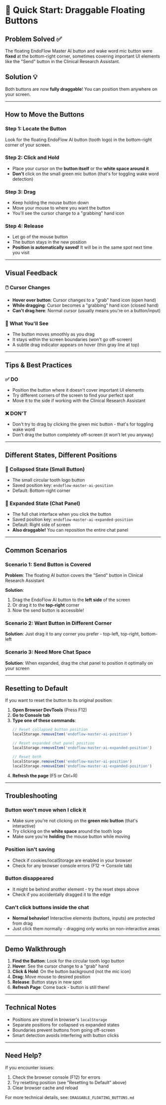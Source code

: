 # 🎯 Quick Start: Draggable Floating Buttons

## Problem Solved ✅
The floating EndoFlow Master AI button and wake word mic button were **fixed** at the bottom-right corner, sometimes covering important UI elements like the "Send" button in the Clinical Research Assistant.

## Solution 💡
Both buttons are now **fully draggable**! You can position them anywhere on your screen.

---

## How to Move the Buttons

### Step 1: Locate the Button
Look for the floating EndoFlow AI button (tooth logo) in the bottom-right corner of your screen.

### Step 2: Click and Hold
- Place your cursor on the **button itself** or the **white space around it**
- **Don't** click on the small green mic button (that's for toggling wake word detection)

### Step 3: Drag
- Keep holding the mouse button down
- Move your mouse to where you want the button
- You'll see the cursor change to a "grabbing" hand icon

### Step 4: Release
- Let go of the mouse button
- The button stays in the new position
- **Position is automatically saved!** It will be in the same spot next time you visit

---

## Visual Feedback

### 🖱️ Cursor Changes
- **Hover over button**: Cursor changes to a "grab" hand icon (open hand)
- **While dragging**: Cursor becomes a "grabbing" hand icon (closed hand)
- **Can't drag here**: Normal cursor (usually means you're on a button/input)

### 🎨 What You'll See
- The button moves smoothly as you drag
- It stays within the screen boundaries (won't go off-screen)
- A subtle drag indicator appears on hover (thin gray line at top)

---

## Tips & Best Practices

### ✅ DO
- Position the button where it doesn't cover important UI elements
- Try different corners of the screen to find your perfect spot
- Move it to the side if working with the Clinical Research Assistant

### ❌ DON'T
- Don't try to drag by clicking the green mic button - that's for toggling wake word
- Don't drag the button completely off-screen (it won't let you anyway)

---

## Different States, Different Positions

### 🔘 Collapsed State (Small Button)
- The small circular tooth logo button
- Saved position key: `endoflow-master-ai-position`
- Default: Bottom-right corner

### 💬 Expanded State (Chat Panel)
- The full chat interface when you click the button
- Saved position key: `endoflow-master-ai-expanded-position`
- Default: Right side of screen
- **Also draggable!** You can reposition the entire chat panel

---

## Common Scenarios

### Scenario 1: Send Button is Covered
**Problem**: The floating AI button covers the "Send" button in Clinical Research Assistant

**Solution**: 
1. Drag the EndoFlow AI button to the **left side** of the screen
2. Or drag it to the **top-right** corner
3. Now the send button is accessible!

### Scenario 2: Want Button in Different Corner
**Solution**: Just drag it to any corner you prefer - top-left, top-right, bottom-left

### Scenario 3: Need More Chat Space
**Solution**: When expanded, drag the chat panel to position it optimally on your screen

---

## Resetting to Default

If you want to reset the button to its original position:

1. **Open Browser DevTools** (Press F12)
2. **Go to Console tab**
3. **Type one of these commands**:
   ```javascript
   // Reset collapsed button position
   localStorage.removeItem('endoflow-master-ai-position')
   
   // Reset expanded chat panel position
   localStorage.removeItem('endoflow-master-ai-expanded-position')
   
   // Reset both
   localStorage.removeItem('endoflow-master-ai-position')
   localStorage.removeItem('endoflow-master-ai-expanded-position')
   ```
4. **Refresh the page** (F5 or Ctrl+R)

---

## Troubleshooting

### Button won't move when I click it
- Make sure you're not clicking on the **green mic button** (that's interactive)
- Try clicking on the **white space** around the tooth logo
- Make sure you're **holding** the mouse button while moving

### Position isn't saving
- Check if cookies/localStorage are enabled in your browser
- Check for any browser console errors (F12 → Console tab)

### Button disappeared
- It might be behind another element - try the reset steps above
- Check if you accidentally dragged it to the edge

### Can't click buttons inside the chat
- **Normal behavior!** Interactive elements (buttons, inputs) are protected from drag
- Just click them normally - dragging only works on non-interactive areas

---

## Demo Walkthrough

1. **Find the Button**: Look for the circular tooth logo button
2. **Hover**: See the cursor change to a "grab" hand
3. **Click & Hold**: On the button background (not the mic icon)
4. **Drag**: Move mouse to desired position
5. **Release**: Button stays in new spot
6. **Refresh Page**: Come back - button is still there!

---

## Technical Notes

- Positions are stored in browser's `localStorage`
- Separate positions for collapsed vs expanded states
- Boundaries prevent buttons from going off-screen
- Smart detection avoids interfering with button clicks

---

## Need Help?

If you encounter issues:
1. Check the browser console (F12) for errors
2. Try resetting position (see "Resetting to Default" above)
3. Clear browser cache and reload

For more technical details, see: `DRAGGABLE_FLOATING_BUTTONS.md`
